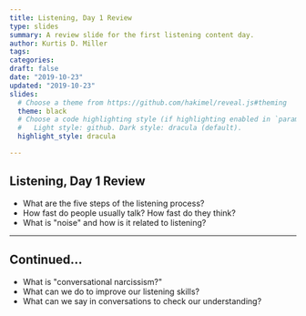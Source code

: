 ```yaml
---
title: Listening, Day 1 Review
type: slides
summary: A review slide for the first listening content day.
author: Kurtis D. Miller
tags:
categories: 
draft: false
date: "2019-10-23"
updated: "2019-10-23"
slides:
  # Choose a theme from https://github.com/hakimel/reveal.js#theming
  theme: black
  # Choose a code highlighting style (if highlighting enabled in `params.toml`)
  #   Light style: github. Dark style: dracula (default).
  highlight_style: dracula

---
```


Listening, Day 1 Review
----------------------------

* What are the five steps of the listening process? 
* How fast do people usually talk? How fast do they think?
* What is "noise" and how is it related to listening?

---

Continued...
------------

* What is "conversational narcissism?"
* What can we do to improve our listening skills?
* What can we say in conversations to check our understanding?

